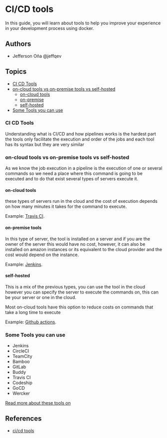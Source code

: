 # CI/CD tools

In this guide, you will learn about tools to help you improve your experience in your development process using docker.

## Authors

- Jefferson Oña @jeffqev

## Topics

- [CI CD Tools](#ci-cd-tools)
- [on-cloud tools vs on-premise tools vs self-hosted](#on-cloud-tools-vs-on-premise-tools-vs-self-hosted)
  - [on-cloud tools](#on-cloud-tools)
  - [on-premise](#on-premise-tools)
  - [self-hosted](#self-hosted)
- [Some Tools you can use](#some-tools-you-can-use)

### CI CD Tools

Understanding what is CI/CD and how pipelines works is the hardest part the tools only facilitate the execution and order of the jobs and each tool has its syntax but they are very similar

### on-cloud tools vs on-premise tools vs self-hosted

As we know the job execution in a pipeline is the execution of one or several commands so we need a place where this command is going to be executed and to do that exist several types of servers execute it.

#### on-cloud tools

these types of servers run in the cloud and the cost of execution depends on how many minutes it takes for the command to execute.

Example: [Travis CI](https://docs.travis-ci.com/user/tutorial/).

#### on-premise tools

In this type of server, the tool is installed on a server and if you are the owner of the server this would have no cost, however, it can also be installed on amazon instances or its equivalent to the cloud provider and the cost would depend on the instance.

Example: [Jenkins](https://www.jenkins.io/doc/).

#### self-hosted

This is a mix of the previous types, you can use the tool in the cloud however you can specify the server to execute the commands on, this can be your server or one in the cloud.

Most on-cloud tools have this option to reduce costs on commands that take a long time to execute

Example: [Github actions](https://docs.github.com/es/actions/hosting-your-own-runners/about-self-hosted-runners).

### Some Tools you can use

- Jenkins
- CircleCI
- TeamCity
- Bamboo
- GitLab
- Buddy
- Travis CI
- Codeship
- GoCD
- Wercker

[Read more about these tools on](https://katalon.com/resources-center/blog/ci-cd-tools)

## References

- [ci/cd tools](https://katalon.com/resources-center/blog/ci-cd-tools)
